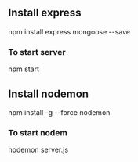 ## Install express
npm install express mongoose --save

### To start server
npm start

## Install nodemon

npm install -g --force nodemon

### To start nodem 
nodemon server.js
